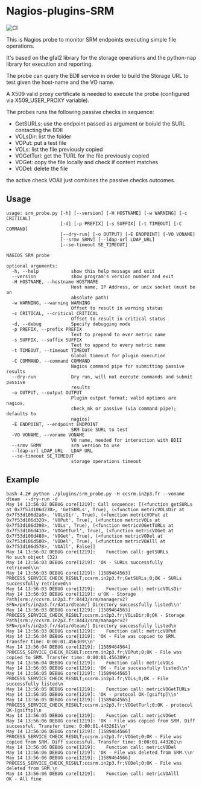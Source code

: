 # Nagios-plugins-SRM
![CI](https://github.com/EGI-Foundation/nagios-plugins-srm/workflows/CI/badge.svg)


This is Nagios probe to monitor SRM endpoints executing simple file operations.

It's based on the gfal2 library for the storage operations and the python-nap library for execution and reporting.

The probe can query the BDII service in order to build the Storage URL to test given the host-name and the VO name.

A X509 valid proxy certificate is needed to execute the probe (configured via X509_USER_PROXY variable).

The probes runs the following passive checks in sequence:

  * GetSURLs: use the endpoint passed as argument or boiuld the SURL contacting the BDII
  * VOLsDir: list the folder 
  * VOPut: put a test file
  * VOLs: list the file previously copied
  * VOGetTurl: get the TURL for the file previously copied
  * VOGet: copy the file locally and check if content matches
  * VODel: delete the file

the active check VOAll just combines the passive checks outcomes.

## Usage

```
usage: srm_probe.py [-h] [--version] [-H HOSTNAME] [-w WARNING] [-c CRITICAL]
                    [-d] [-p PREFIX] [-s SUFFIX] [-t TIMEOUT] [-C COMMAND]
                    [--dry-run] [-o OUTPUT] [-E ENDPOINT] [-VO VONAME]
                    [--srmv SRMV] [--ldap-url LDAP_URL]
                    [--se-timeout SE_TIMEOUT]

NAGIOS SRM probe

optional arguments:
  -h, --help            show this help message and exit
  --version             show program's version number and exit
  -H HOSTNAME, --hostname HOSTNAME
                        Host name, IP Address, or unix socket (must be an
                        absolute path)
  -w WARNING, --warning WARNING
                        Offset to result in warning status
  -c CRITICAL, --critical CRITICAL
                        Offset to result in critical status
  -d, --debug           Specify debugging mode
  -p PREFIX, --prefix PREFIX
                        Text to prepend to ever metric name
  -s SUFFIX, --suffix SUFFIX
                        Text to append to every metric name
  -t TIMEOUT, --timeout TIMEOUT
                        Global timeout for plugin execution
  -C COMMAND, --command COMMAND
                        Nagios command pipe for submitting passive results
  --dry-run             Dry run, will not execute commands and submit passive
                        results
  -o OUTPUT, --output OUTPUT
                        Plugin output format; valid options are nagios,
                        check_mk or passive (via command pipe); defaults to
                        nagios)
  -E ENDPOINT, --endpoint ENDPOINT
                        SRM base SURL to test
  -VO VONAME, --voname VONAME
                        VO name, needed for interaction with BDII
  --srmv SRMV           srm version to use
  --ldap-url LDAP_URL   LDAP URL
  --se-timeout SE_TIMEOUT
                        storage operations timeout

```
## Example

```
bash-4.2# python ./plugins/srm_probe.py -H ccsrm.in2p3.fr --voname dteam  --dry-run -d
May 14 13:56:02 DEBUG core[1219]: Call sequence: [(<function getSURLs at 0x7f53d106d230>, 'GetSURLs', True), (<function metricVOLsDir at 0x7f53d106d2a8>, 'VOLsDir', True), (<function metricVOPut at 0x7f53d106d320>, 'VOPut', True), (<function metricVOLs at 0x7f53d106d398>, 'VOLs', True), (<function metricVOGetTURLs at 0x7f53d106d410>, 'VOGetTurl', True), (<function metricVOGet at 0x7f53d106d488>, 'VOGet', True), (<function metricVODel at 0x7f53d106d500>, 'VODel', True), (<function metricVOAlll at 0x7f53d106d578>, 'VOAll', False)] 
May 14 13:56:02 DEBUG core[1219]:    Function call: getSURLs
No such object (32)
May 14 13:56:03 DEBUG core[1219]: 'OK - SURLs successfully retrieved\\n'
May 14 13:56:03 DEBUG core[1219]: [1589464563] PROCESS_SERVICE_CHECK_RESULT;ccsrm.in2p3.fr;GetSURLs;0;OK - SURLs successfully retrieved\n
May 14 13:56:03 DEBUG core[1219]:    Function call: metricVOLsDir
May 14 13:56:03 DEBUG core[1219]: u'OK - Storage Path[srm://ccsrm.in2p3.fr:8443/srm/managerv2?SFN=/pnfs/in2p3.fr/data/dteam/] Directory successfully listed\\n'
May 14 13:56:03 DEBUG core[1219]: [1589464563] PROCESS_SERVICE_CHECK_RESULT;ccsrm.in2p3.fr;VOLsDir;0;OK - Storage Path[srm://ccsrm.in2p3.fr:8443/srm/managerv2?SFN=/pnfs/in2p3.fr/data/dteam/] Directory successfully listed\n
May 14 13:56:03 DEBUG core[1219]:    Function call: metricVOPut
May 14 13:56:04 DEBUG core[1219]: 'OK - File was copied to SRM. Transfer time: 0:00:01.456309\\n'
May 14 13:56:04 DEBUG core[1219]: [1589464564] PROCESS_SERVICE_CHECK_RESULT;ccsrm.in2p3.fr;VOPut;0;OK - File was copied to SRM. Transfer time: 0:00:01.456309\n
May 14 13:56:04 DEBUG core[1219]:    Function call: metricVOLs
May 14 13:56:05 DEBUG core[1219]: 'OK - File successfully listed\\n'
May 14 13:56:05 DEBUG core[1219]: [1589464565] PROCESS_SERVICE_CHECK_RESULT;ccsrm.in2p3.fr;VOLs;0;OK - File successfully listed\n
May 14 13:56:05 DEBUG core[1219]:    Function call: metricVOGetTURLs
May 14 13:56:05 DEBUG core[1219]: 'OK - protocol OK-[gsiftp]\\n'
May 14 13:56:05 DEBUG core[1219]: [1589464565] PROCESS_SERVICE_CHECK_RESULT;ccsrm.in2p3.fr;VOGetTurl;0;OK - protocol OK-[gsiftp]\n
May 14 13:56:05 DEBUG core[1219]:    Function call: metricVOGet
May 14 13:56:06 DEBUG core[1219]: 'OK - File was copied from SRM. Diff successful. Transfer time: 0:00:01.443261\\n'
May 14 13:56:06 DEBUG core[1219]: [1589464566] PROCESS_SERVICE_CHECK_RESULT;ccsrm.in2p3.fr;VOGet;0;OK - File was copied from SRM. Diff successful. Transfer time: 0:00:01.443261\n
May 14 13:56:06 DEBUG core[1219]:    Function call: metricVODel
May 14 13:56:06 DEBUG core[1219]: 'OK - File was deleted from SRM.\\n'
May 14 13:56:06 DEBUG core[1219]: [1589464566] PROCESS_SERVICE_CHECK_RESULT;ccsrm.in2p3.fr;VODel;0;OK - File was deleted from SRM.\n
May 14 13:56:06 DEBUG core[1219]:    Function call: metricVOAlll
OK - All fine
```